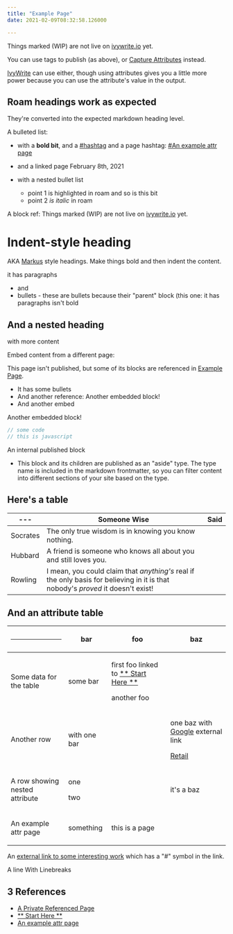 ```yaml
---
title: "Example Page"
date: 2021-02-09T08:32:58.126000

---
```


Things marked (WIP) are not live on [ivywrite.io](https://ivywrite.io) yet.

You can use tags to publish (as above), or <span class="roam-page">[Capture Attributes](capture-attributes)</span> instead.

<span class="roam-page">[IvyWrite](ivywrite)</span> can use either, though using attributes gives you a little more power because you can use the attribute's value in the output.

## Roam headings work as expected 

They're converted into the expected markdown heading level.

A bulleted list:

* with a **bold bit**, and a <span class="roam-tag">[#hashtag](hashtag)</span> and a page hashtag: <span class="roam-tag">[#An example attr page](an-example-attr-page)</span> 
* and a linked page February 8th, 2021
* with a nested bullet list

  - point 1 <span class="roam-highlighted">is highlighted</span> in roam and <span class="roam-highlighted">so is this bit</span>
  - point 2 _is italic_ in roam

A block ref: <span class="roam-blockref">Things marked (WIP) are not live on [ivywrite.io](https://ivywrite.io) yet.</span>

# Indent-style heading

AKA [Markus](https://dacapo.io) style headings. Make things bold and then indent the content.

it has paragraphs

* and
* bullets - these are bullets because their "parent" block (this one: <span class="roam-blockref">it has paragraphs</span> isn't bold

## And a nested heading

with more content

Embed content from a different page: 

<div markdown="1" class="roam-embed">


This page isn't published, but some of its blocks are referenced in <span class="roam-page">[Example Page](example-page)</span>.

* It has some bullets
* And another reference: <span class="roam-blockref">Another embedded block!</span>
* And another embed 

<div markdown="1" class="roam-embed">


Another embedded block!

</div>

</div>

```javascript
// some code
// this is javascript
```

An internal published block
* This block and its children are published as an "aside" type. The type name is included in the markdown frontmatter, so you can filter content into different sections of your site based on the type.

## Here's a table


| --- | **Someone Wise** | **Said** |
| --- | ---------------- | -------- |
| Socrates | The only true wisdom is in knowing you know nothing. |
| Hubbard | A friend is someone who knows all about you and still loves you. |
| Rowling | I mean, you could claim that _anything's_ real if the only basis for believing in it is that nobody's _proved_ it doesn't exist! |

## And an attribute table


<!-- Empty lines are left to allow Markdown processing on the cells -->
<div markdown="1" class="attr-table"><table>
<thead><th>

---

</th><th>

bar

</th><th>

foo

</th><th>

baz

</th></thead>
<tbody><tr><td>

Some data for the table

</td><td><div markdown="1" class="roam-block">

some bar

</div></td><td><div markdown="1" class="roam-block">

first foo linked to <span class="roam-page">[** Start Here **](start-here)</span>

</div><div markdown="1" class="roam-block">

another foo

</div></td><td></td></tr><tr><td>

Another row

</td><td><div markdown="1" class="roam-block">

with one bar

</div></td><td></td><td><div markdown="1" class="roam-block">

one baz with [Google](https://google.com) external link

</div><div markdown="1" class="roam-block">

[Retail](https://amazon.com)

</div></td></tr><tr><td>

A row showing nested attribute

</td><td><div markdown="1" class="roam-block">

one

</div><div markdown="1" class="roam-block">

two

</div></td><td></td><td><div markdown="1" class="roam-block">

it's a baz

</div></td></tr><tr><td>

An example attr page

</td><td><div markdown="1" class="roam-block">

something

</div></td><td><div markdown="1" class="roam-block">

this is a page

</div></td><td></td></tr></tbody></table></div>


An [external link to some interesting work](https://en.wikipedia.org/wiki/Dijkstra%27s_algorithm#Proof_of_correctness) which has a "#" symbol in the link.

A line
With
Linebreaks

<div markdown="1" class="roam-backrefs">

## 3 References

- [A Private Referenced Page](/content/a-private-referenced-page)
- [** Start Here **](/content/start-here)
- [An example attr page](/content/an-example-attr-page)

</div>